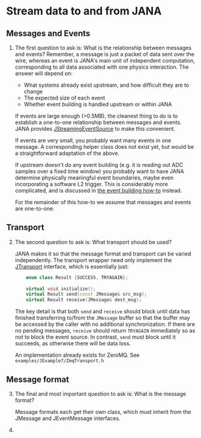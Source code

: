 # Stream data to and from JANA


## Messages and Events

1. The first question to ask is: What is the relationship between messages and events? Remember, a message is just 
   a packet of data sent over the wire, whereas an event is JANA's main unit of independent computation, corresponding
   to all data associated with one physics interaction. The answer will depend on:
   
   - What systems already exist upstream, and how difficult they are to change
   - The expected size of each event
   - Whether event building is handled upstream or within JANA
   
   If events are large enough (>0.5MB), the cleanest thing to do is to 
   establish a one-to-one relationship between messages and events. JANA provides 
   [JStreamingEventSource](html/class_j_streaming_event_source.html)
   to make this convenient.
     
   If events are very small, you probably want many events in one message. A corresponding helper class does not 
   exist yet, but would be a straightforward adaptation of the above.
   
   If upstream doesn't do any event building (e.g. it is reading out ADC samples over a fixed time window) you 
   probably want to have JANA determine physically meaningful event boundaries, maybe even incorporating a software 
   L2 trigger. This is considerably more complicated, and is discussed in [the event building how-to](Howto.html) 
   instead.
      
   For the remainder of this how-to we assume that messages and events are one-to-one.


## Transport

2. The second question to ask is: What transport should be used? 

    JANA makes it so that the message format and transport can be varied independently. The transport wrapper need only
    implement the [JTransport](html/struct_j_transport.html) interface, which is essentially just:

    ```c++
        enum class Result {SUCCESS, TRYAGAIN};
        
        virtual void initialize();
        virtual Result send(const JMessage& src_msg);
        virtual Result receive(JMessage& dest_msg);
    ```

    The key detail is that both `send` and `receive` should block until data has finished transferring to/from the `JMessage`
    buffer so that the buffer may be accessed by the caller with no additional synchronization. If there are no pending 
     messages, `receive` should return `TRYAGAIN` immediately so as not to block the event source. In contrast, 
     `send` must block until it succeeds, as otherwise there will be data loss.

    An implementation already exists for ZeroMQ. See `examples/JExample7/ZmqTransport.h` 

## Message format

3. The final and most important question to ask is: What is the message format?

    Message formats each get their own class, which must inherit from the JMessage and JEventMessage interfaces.

4. 
   


